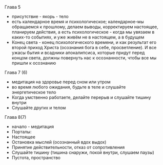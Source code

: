 Глава 5 
- присутствие - якорь - тело
- есть календарное время и психологическое; календарное-мы обращаемся к прошлому, делаем выводы, корректируем настоящее, планируем действия, а есть психологическое - когда мы увязаем в каких-то событиях, и уже живём не в настоящем, а в будущем
- Конец света - конец психологического времени, и как результат его второй приход Христа (осознания бога в себе, просветление). И все ужасы бытия и всадники апокалипсиса, которые придут перед концом света, должны повернуть нас к осознанности, чтобы все мы пришли к осознанию


Глава 7 (6)
- медитация на здоровье перед сном или утром
- во время любого ожидания, будьте в теле и слушайте энергетическое тело
- Когда умственно работаете, делайте перерыв и слушайте тишину внутри
- Слушайте других и телом

Глава 8(7)
- начало - медитация
- Порталы:
- Настоящее
- Остановка мыслей (осознанный вдох выдох)
- Принятие действительности, отказ от сопротивления
- Слушайте тишину (тишина снаружи, покой внутри, слушаем паузы)
- Пустота, пространство